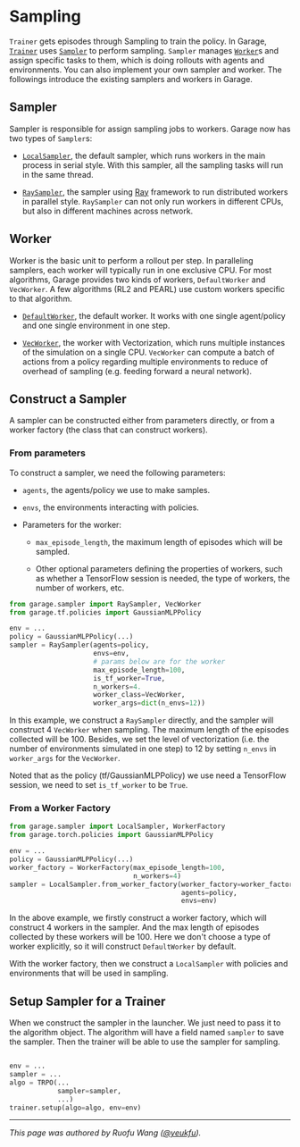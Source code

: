# Sampling

`Trainer` gets episodes through Sampling to train the policy. In
Garage, [`Trainer`](https://github.com/rlworkgroup/garage/blob/a767dcb95988abc14165a2a320ee39932a1c85ca/src/garage/trainer.py)
uses [`Sampler`](https://github.com/rlworkgroup/garage/blob/a767dcb95988abc14165a2a320ee39932a1c85ca/src/garage/sampler/sampler.py)
to perform sampling. `Sampler` manages [`Worker`](https://github.com/rlworkgroup/garage/blob/a767dcb95988abc14165a2a320ee39932a1c85ca/src/garage/sampler/worker.py)s
and assign specific tasks to them, which is doing rollouts with agents and
environments. You can also implement your own sampler and worker. The
followings introduce the existing samplers and workers in Garage.

## Sampler

Sampler is responsible for assign sampling jobs to workers. Garage now has
two types of `Sampler`s:

- [`LocalSampler`](https://github.com/rlworkgroup/garage/blob/a767dcb95988abc14165a2a320ee39932a1c85ca/src/garage/sampler/local_sampler.py),
the default sampler, which runs workers in the main process in serial style.
With this sampler, all the sampling tasks will run in the same thread.

- [`RaySampler`](https://github.com/rlworkgroup/garage/blob/master/src/garage/sampler/ray_sampler.py),
the sampler using [Ray](https://github.com/ray-project/ray) framework to run
distributed workers in parallel style. `RaySampler` can not only run workers in
different CPUs, but also in different machines across network.

## Worker

Worker is the basic unit to perform a rollout per step. In paralleling
samplers, each worker will typically run in one exclusive CPU. For most
algorithms, Garage provides two kinds of workers, `DefaultWorker` and
`VecWorker`. A few algorithms (RL2 and PEARL) use custom workers specific to
that algorithm.

- [`DefaultWorker`](https://github.com/rlworkgroup/garage/blob/master/src/garage/sampler/default_worker.py),
the default worker. It works with one single agent/policy and one single
environment in one step.

- [`VecWorker`](https://github.com/rlworkgroup/garage/blob/master/src/garage/sampler/vec_worker.py),
the worker with Vectorization, which runs multiple instances of the simulation
on a single CPU. `VecWorker` can compute a batch of actions from a policy
regarding multiple environments to reduce of overhead of sampling (e.g. feeding
forward a neural network).

## Construct a Sampler

A sampler can be constructed either from parameters directly, or from a worker
factory (the class that can construct workers).

### From parameters

To construct a sampler, we need the following parameters:

- `agents`, the agents/policy we use to make samples.

- `envs`, the environments interacting with policies.

- Parameters for the worker:

  - `max_episode_length`, the maximum length of episodes which will be
sampled.

  - Other optional parameters defining the properties of workers, such as
whether a TensorFlow session is needed, the type of workers, the number of
workers, etc.

```py
from garage.sampler import RaySampler, VecWorker
from garage.tf.policies import GaussianMLPPolicy

env = ...
policy = GaussianMLPPolicy(...)
sampler = RaySampler(agents=policy,
                     envs=env,
                     # params below are for the worker
                     max_episode_length=100,
                     is_tf_worker=True,
                     n_workers=4.
                     worker_class=VecWorker,
                     worker_args=dict(n_envs=12))
```

In this example, we construct a `RaySampler` directly, and the sampler will
construct 4 `VecWorker` when sampling. The maximum length of the episodes
collected will be 100. Besides, we set the level of vectorization (i.e. the
number of environments simulated in one step) to 12 by setting `n_envs` in
`worker_args` for the `VecWorker`.

Noted that as the policy (tf/GaussianMLPPolicy) we use need a TensorFlow
session, we need to set `is_tf_worker` to be `True`.

### From a Worker Factory

```py
from garage.sampler import LocalSampler, WorkerFactory
from garage.torch.policies import GaussianMLPPolicy

env = ...
policy = GaussianMLPPolicy(...)
worker_factory = WorkerFactory(max_episode_length=100,
                               n_workers=4)
sampler = LocalSampler.from_worker_factory(worker_factory=worker_factory,
                                           agents=policy,
                                           envs=env)
```

In the above example, we firstly construct a worker factory, which will
construct 4 workers in the sampler. And the max length of episodes collected
by these workers will be 100. Here we don't choose a type of worker explicitly,
so it will construct `DefaultWorker` by default.

With the worker factory, then we construct a `LocalSampler` with policies and
environments that will be used in sampling.

## Setup Sampler for a Trainer

When we construct the sampler in the launcher. We just need to pass it to the
algorithm object. The algorithm will have a field named `sampler` to save the
sampler. Then the trainer will be able to use the sampler for sampling.

```py

env = ...
sampler = ...
algo = TRPO(...
            sampler=sampler,
            ...)
trainer.setup(algo=algo, env=env)

```

----

*This page was authored by Ruofu Wang ([@yeukfu](https://github.com/yeukfu)).*
